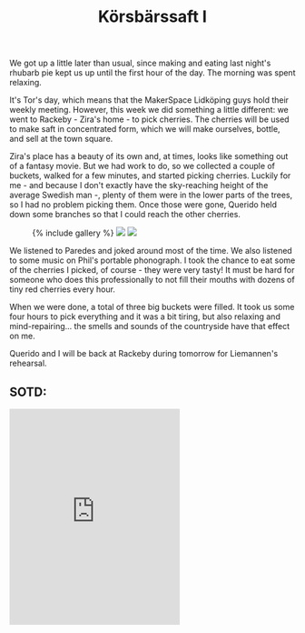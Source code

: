 ﻿---
title: "Körsbärssaft I"
comments: true
categories:
    - blog
tags:
    - blog
    - life
    - du gamla du fria   
gallery:
    - url: https://github.com/dotMargui/blog/blob/master/assets/photos/20180726_cherries.jpg?raw=true
    - image-path: https://github.com/dotMargui/blog/blob/master/assets/photos/20180726_cherries.jpg?raw=true
    - url: https://github.com/dotMargui/blog/blob/master/assets/photos/20180726_music.jpeg?raw=true
    - image-path: https://github.com/dotMargui/blog/blob/master/assets/photos/20180726_music.jpeg?raw=true
---

We got up a little later than usual, since making and eating last night's rhubarb pie kept us up until the first hour of the day. The morning was spent relaxing. 

It's Tor's day, which means that the MakerSpace Lidköping guys hold their weekly meeting. However, this week we did something a little different: we went to Rackeby - Zira's home - to pick cherries. The cherries will be used to make saft in concentrated form, which we will make ourselves, bottle, and sell at the town square. 

Zira's place has a beauty of its own and, at times, looks like something out of a fantasy movie. But we had work to do, so we collected a couple of buckets, walked for a few minutes, and started picking cherries. Luckily for me - and because I don't exactly have the sky-reaching height of the average Swedish man -, plenty of them were in the lower parts of the trees, so I had no problem picking them. Once those were gone, Querido held down some branches so that I could reach the other cherries. 

<figure class="half">
    {% include gallery %}
    <a  href="https://github.com/dotMargui/blog/blob/master/assets/photos/20180726_cherries.jpg?raw=true">
    <img  src="https://github.com/dotMargui/blog/blob/master/assets/photos/20180726_cherries.jpg?raw=true"></a>
    <a  href="https://github.com/dotMargui/blog/blob/master/assets/photos/20180726_music.jpeg?raw=true">
    <img  src=" https://github.com/dotMargui/blog/blob/master/assets/photos/20180726_music.jpeg?raw=true"></a>
</figure>

We listened to Paredes and joked around most of the time. We also listened to some music on Phil's portable phonograph. I took the chance to eat some of the cherries I picked, of course - they were very tasty! It must be hard for someone who does this professionally to not fill their mouths with dozens of tiny red cherries every hour. 

When we were done, a total of three big buckets were filled. It took us some four hours to pick everything and it was a bit tiring, but also relaxing and mind-repairing... the smells and sounds of the countryside have that effect on me. 

Querido and I will be back at Rackeby during tomorrow for Liemannen's rehearsal. 

## SOTD:
<iframe src="https://open.spotify.com/embed/track/38YCS3Lqyw8ipiJds4P3bJ" width="300" height="380" frameborder="0" allowtransparency="true" allow="encrypted-media"></iframe>

